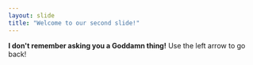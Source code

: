 ```yaml
---
layout: slide
title: "Welcome to our second slide!"
---
```

**I don't remember asking you a Goddamn thing!**
Use the left arrow to go back!
